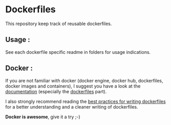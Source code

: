 # Dockerfiles
This repository keep track of reusable dockerfiles.

## Usage :
See each dockerfile specific readme in folders for usage indications.

## Docker :
If you are not familiar with docker (docker engine, docker hub, dockerfiles, docker images and containers), I suggest you have a look at the [documentation](https://docs.docker.com/) (especially the [dockerfiles](https://docs.docker.com/reference/builder/) part).

I also strongly recommend reading the [best practices for writing dockerfiles](https://docs.docker.com/articles/dockerfile_best-practices/) for a better understanding and a cleaner writing of dockerfiles.

**Docker is awesome**, give it a try ;-)

